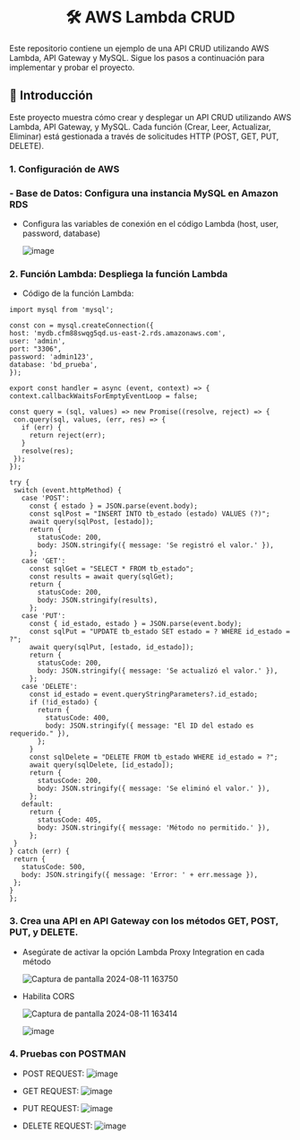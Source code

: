 <div align="center">
  
# 🛠️ AWS Lambda CRUD

</div>
Este repositorio contiene un ejemplo de una API CRUD utilizando AWS Lambda, API Gateway y MySQL. Sigue los pasos a continuación para implementar y probar el proyecto.


## 🌟 Introducción
Este proyecto muestra cómo crear y desplegar un API CRUD utilizando AWS Lambda, API Gateway, y MySQL. Cada función (Crear, Leer, Actualizar, Eliminar) está gestionada a través de solicitudes HTTP (POST, GET, PUT, DELETE).

### 1. Configuración de AWS
  ### - Base de Datos: Configura una instancia MySQL en Amazon RDS
       
   - Configura las variables de conexión en el código Lambda (host, user, password, database)
     
      ![image](https://github.com/user-attachments/assets/99ba4079-e167-450d-b124-4dcc2823f880)

### 2. Función Lambda: Despliega la función Lambda

   - Código de la función Lambda:
   ```
  import mysql from 'mysql';

const con = mysql.createConnection({
  host: 'mydb.cfm88swqg5qd.us-east-2.rds.amazonaws.com',
  user: 'admin',
  port: "3306",
  password: 'admin123',
  database: 'bd_prueba',
});

export const handler = async (event, context) => {
  context.callbackWaitsForEmptyEventLoop = false;

  const query = (sql, values) => new Promise((resolve, reject) => {
    con.query(sql, values, (err, res) => {
      if (err) {
        return reject(err);
      }
      resolve(res);
    });
  });

  try {
    switch (event.httpMethod) {
      case 'POST':
        const { estado } = JSON.parse(event.body);
        const sqlPost = "INSERT INTO tb_estado (estado) VALUES (?)";
        await query(sqlPost, [estado]);
        return {
          statusCode: 200,
          body: JSON.stringify({ message: 'Se registró el valor.' }),
        };
      case 'GET':
        const sqlGet = "SELECT * FROM tb_estado";
        const results = await query(sqlGet);
        return {
          statusCode: 200,
          body: JSON.stringify(results),
        };
      case 'PUT':
        const { id_estado, estado } = JSON.parse(event.body);
        const sqlPut = "UPDATE tb_estado SET estado = ? WHERE id_estado = ?";
        await query(sqlPut, [estado, id_estado]);
        return {
          statusCode: 200,
          body: JSON.stringify({ message: 'Se actualizó el valor.' }),
        };
      case 'DELETE':
        const id_estado = event.queryStringParameters?.id_estado;
        if (!id_estado) {
          return {
            statusCode: 400,
            body: JSON.stringify({ message: "El ID del estado es requerido." }),
          };
        }
        const sqlDelete = "DELETE FROM tb_estado WHERE id_estado = ?";
        await query(sqlDelete, [id_estado]);
        return {
          statusCode: 200,
          body: JSON.stringify({ message: 'Se eliminó el valor.' }),
        };
      default:
        return {
          statusCode: 405,
          body: JSON.stringify({ message: 'Método no permitido.' }),
        };
    }
  } catch (err) {
    return {
      statusCode: 500,
      body: JSON.stringify({ message: 'Error: ' + err.message }),
    };
  }
};

  ```

### 3. Crea una API en API Gateway con los métodos GET, POST, PUT, y DELETE.

  - Asegúrate de activar la opción Lambda Proxy Integration en cada método
    
    ![Captura de pantalla 2024-08-11 163750](https://github.com/user-attachments/assets/ae5f3258-ea6d-49d5-bbf3-e078da6236f6)


  - Habilita CORS
    
    ![Captura de pantalla 2024-08-11 163414](https://github.com/user-attachments/assets/ebc54174-3e35-4ab8-9f10-3be108802104)


    ![image](https://github.com/user-attachments/assets/af4bd724-25f7-4568-9a8a-a3e9e058b97d)


### 4. Pruebas con POSTMAN

  - POST REQUEST:
    ![image](https://github.com/user-attachments/assets/d5b8aea2-e56d-462f-add3-9693767a3816)

  - GET REQUEST:
    ![image](https://github.com/user-attachments/assets/21839c1e-ba53-4b17-8251-ef084e747596)

  - PUT REQUEST:
    ![image](https://github.com/user-attachments/assets/52dc7bca-b8ab-435c-94e2-ec45b5e0d53b)

  - DELETE REQUEST:
    ![image](https://github.com/user-attachments/assets/1864b5f7-97a5-425c-95e7-e7c83ba0fa7c)



    

    
   
